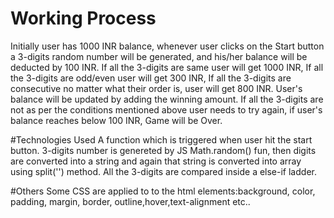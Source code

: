 # Working Process
Initially user has 1000 INR balance, whenever user clicks on the Start button a 3-digits random number will be generated,
and his/her balance will be deducted by 100 INR.
If all the 3-digits are same user will get 1000 INR,
If all the 3-digits are odd/even user will get 300 INR,
If all the 3-digits are consecutive no matter what their order is, user will get 800 INR.
User's balance will be updated by adding the winning amount.
If all the 3-digits are not as per the conditions mentioned above user needs to try again, if user's balance reaches below 100 INR, Game will be Over.

#Technologies Used
A function which is triggered when user hit the start button.
3-digits number is genereted by JS Math.random() fun, then digits are converted into a string and again that string is converted into array
using split('') method.
All the 3-digits are compared inside a else-if ladder.

#Others
Some CSS are applied to to the html elements:background, color, padding, margin, border, outline,hover,text-alignment etc..
